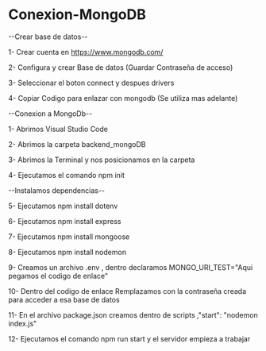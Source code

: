 # Conexion-MongoDB

  --Crear base de datos--


1- Crear cuenta en https://www.mongodb.com/

2- Configura y crear Base de datos (Guardar Contraseña de acceso)

3- Seleccionar el boton connect y despues drivers 

4- Copiar Codigo para enlazar con mongodb (Se utiliza mas adelante)


  --Conexion a MongoDb--


1- Abrimos Visual Studio Code

2- Abrimos la carpeta backend_mongoDB

3- Abrimos la Terminal y nos posicionamos en la carpeta

4- Ejecutamos el comando npm init


  --Instalamos dependencias--
  

5- Ejecutamos npm install dotenv

6- Ejecutamos npm install express

7- Ejecutamos npm install mongoose

8- Ejecutamos npm install nodemon

9- Creamos un archivo .env , dentro declaramos MONGO_URI_TEST="Aqui pegamos el codigo de enlace"

10- Dentro del codigo de enlace Remplazamos <password>  con la contraseña creada para acceder a esa base de datos

11- En el archivo package.json creamos dentro de scripts ,"start": "nodemon index.js"

12- Ejecutamos el comando npm run start y el servidor empieza a trabajar 

